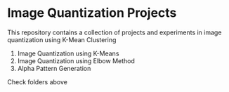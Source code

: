 # Image Quantization Projects
This repository contains a collection of projects and experiments in image quantization using K-Mean Clustering
1. Image Quantization using K-Means
2. Image Quantization using Elbow Method
3. Alpha Pattern Generation

Check folders above
